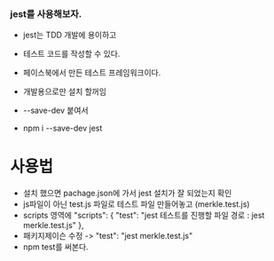### jest를 사용해보자.

- jest는 TDD 개발에 용이하고
- 테스트 코드를 작성할 수 있다.
- 페이스북에서 만든 테스트 프레임워크이다.

- 개발용으로만 설치 할꺼임
- --save-dev 붙여서
- npm i --save-dev jest

# 사용법
- 설치 했으면 pachage.json에 가서 jest 설치가 잘 되었는지 확인
- js파일이 아닌 test.js 파일로 테스트 파일 만들어놓고 (merkle.test.js)
- scripts 영역에 
  "scripts": {
    "test": "jest 테스트를 진행할 파일 경로 : jest merkle.test.js"
  },
- 패키지제이슨 수정 -> "test": "jest merkle.test.js"
- npm test를 써본다.